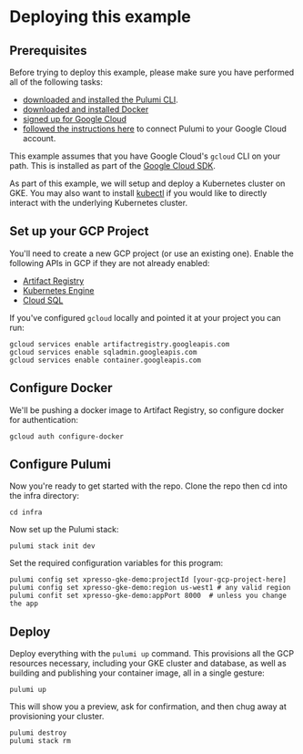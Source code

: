 # Deploying this example

## Prerequisites

Before trying to deploy this example, please make sure you have performed all of the following tasks:

- [downloaded and installed the Pulumi CLI](https://www.pulumi.com/docs/get-started/install/).
- [downloaded and installed Docker](https://docs.docker.com/install/)
- [signed up for Google Cloud](https://cloud.google.com/free/)
- [followed the instructions here](https://www.pulumi.com/docs/intro/cloud-providers/gcp/setup/) to connect Pulumi to your Google Cloud account.

This example assumes that you have Google Cloud's `gcloud` CLI on your path.
This is installed as part of the
[Google Cloud SDK](https://cloud.google.com/sdk/).

As part of this example, we will setup and deploy a Kubernetes cluster on GKE.
You may also want to install [kubectl](https://kubernetes.io/docs/tasks/tools/#kubectl) if you would like to directly interact with the underlying Kubernetes cluster.

## Set up your GCP Project

You'll need to create a new GCP project (or use an existing one).
Enable the following APIs in GCP if they are not already enabled:

- [Artifact Registry](https://cloud.google.com/artifact-registry/docs/enable-service#enable)
- [Kubernetes Engine](https://cloud.google.com/kubernetes-engine/docs/quickstart#before-you-begin)
- [Cloud SQL](https://cloud.google.com/sql/docs/mysql/admin-api#enable_the_api)

If you've configured `gcloud` locally and pointed it at your project you can run:

```shell
gcloud services enable artifactregistry.googleapis.com
gcloud services enable sqladmin.googleapis.com
gcloud services enable container.googleapis.com
```

## Configure Docker

We'll be pushing a docker image to Artifact Registry, so configure docker for authentication:

```shell
gcloud auth configure-docker
```

## Configure Pulumi

Now you're ready to get started with the repo.
Clone the repo then cd into the infra directory:

```shell
cd infra
```

Now set up the Pulumi stack:

```shell
pulumi stack init dev
```

Set the required configuration variables for this program:

```shell
pulumi config set xpresso-gke-demo:projectId [your-gcp-project-here]
pulumi config set xpresso-gke-demo:region us-west1 # any valid region
pulumi confit set xpresso-gke-demo:appPort 8000  # unless you change the app
```

## Deploy

Deploy everything with the `pulumi up` command.
This provisions all the GCP resources necessary, including your GKE cluster and database, as well as building and publishing your container image, all in a single gesture:

```shell
pulumi up
```

This will show you a preview, ask for confirmation, and then chug away at provisioning your cluster.

```shell
pulumi destroy
pulumi stack rm
```
